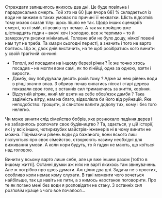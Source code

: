 Страждати залишилось якихось два дні. Це буде повільна і парадоксальна смерть. Той хто на 60 [ще вчора 68] % складається 
із води не виживе в таких умовах по причині її нехватки. Шість відсотків тому мозок сказав тілу: щось пішло не так. Щодо 
інших сценаріїв смерті, то ні змій, ні вовків тут немає. А так як пройшло вже шістнадцять годин – вночі хоч і холодно, 
все ж терпимо – то й замерзнути ризики мінімальні. Головне аби не було дощу, ніякої повені нам тут не треба. Та хмари 
сьогодні перисті, а значить і того не варто боятись. Що ж, двох днів вистачить, на те щоб розібратись кого винити у 
своїй трагічній кончині:

- Тополі, які посадили на іншому березі річки ? Їх же точно хтось посадив – не могли вони самі, як по лінійці, одна за 
одною, взяти і вирости.
- Дамбу, яку побудували десять років тому ? Адже за нею рівень води в річці значно впав. З обриву почав сипатись пісок і 
старі дерева показали своє голе, з останніх сил тримаючись за життя, коріння.
- Відсутній вітряк, який міг взяти на себе обов‘язок дамби ? Така задіяність вітру, нам на благо, відволікла би його від 
руйнацій. Яке неподобство: трощити, зі свистом валити додолу тих, кому і без того нелегко.

Чи може винити слід сімейство бобрів, яке рознюхало падіння дерев і не забарилось розпочати своє будівництво ? Та, 
здається, у цій історії, як і у всіх інших, чотиризубих майстрів-інженерів ні в чому винити не можна. Піднімаючи рівень 
води до бажаного, вони всього лиш піклуються про своє сімейство, створюють назиму необхідні для виживання умови. А коли 
нори будуть, то й гадки не мають, що коїться над головою.

Винити у всьому варто лише себе, але це вже іншим разом [тобто в іншому житті]. Останні думки аж ніяк не варті якихось 
там звинувачень. Але ж потрібно про щось думати. Аж цілих два дні. Задача не з простих, особливо коли немає кому слухати. 
В такі моменти чого хочеться найбільше, так це навіть не пити, а з кимось наостанок поговорити. Про те як погано мені 
без води я розповідати не стану. З останніх сил розповім краще з чого все почалося…
